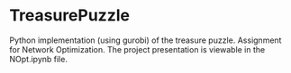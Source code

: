 # TreasurePuzzle
Python implementation (using gurobi) of the treasure puzzle. Assignment for Network Optimization.
The project presentation is viewable in the NOpt.ipynb file.
